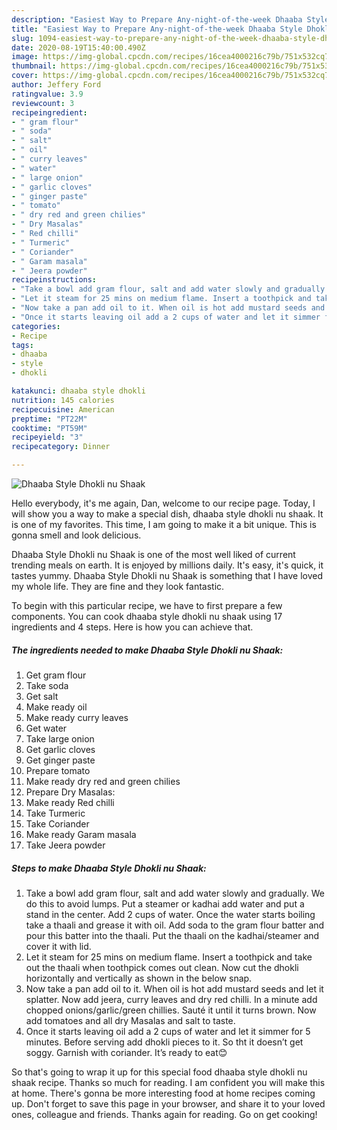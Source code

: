 ```yaml
---
description: "Easiest Way to Prepare Any-night-of-the-week Dhaaba Style Dhokli nu Shaak"
title: "Easiest Way to Prepare Any-night-of-the-week Dhaaba Style Dhokli nu Shaak"
slug: 1094-easiest-way-to-prepare-any-night-of-the-week-dhaaba-style-dhokli-nu-shaak
date: 2020-08-19T15:40:00.490Z
image: https://img-global.cpcdn.com/recipes/16cea4000216c79b/751x532cq70/dhaaba-style-dhokli-nu-shaak-recipe-main-photo.jpg
thumbnail: https://img-global.cpcdn.com/recipes/16cea4000216c79b/751x532cq70/dhaaba-style-dhokli-nu-shaak-recipe-main-photo.jpg
cover: https://img-global.cpcdn.com/recipes/16cea4000216c79b/751x532cq70/dhaaba-style-dhokli-nu-shaak-recipe-main-photo.jpg
author: Jeffery Ford
ratingvalue: 3.9
reviewcount: 3
recipeingredient:
- " gram flour"
- " soda"
- " salt"
- " oil"
- " curry leaves"
- " water"
- " large onion"
- " garlic cloves"
- " ginger paste"
- " tomato"
- " dry red and green chilies"
- " Dry Masalas"
- " Red chilli"
- " Turmeric"
- " Coriander"
- " Garam masala"
- " Jeera powder"
recipeinstructions:
- "Take a bowl add gram flour, salt and add water slowly and gradually. We do this to avoid lumps. Put a steamer or kadhai add water and put a stand in the center. Add 2 cups of water. Once the water starts boiling take a thaali and grease it with oil. Add soda to the gram flour batter and pour this batter into the thaali. Put the thaali on the kadhai/steamer and cover it with lid."
- "Let it steam for 25 mins on medium flame. Insert a toothpick and take out the thaali when toothpick comes out clean. Now cut the dhokli horizontally and vertically as shown in the below snap."
- "Now take a pan add oil to it. When oil is hot add mustard seeds and let it splatter. Now add jeera, curry leaves and dry red chilli. In a minute add chopped onions/garlic/green chillies. Sauté it until it turns brown. Now add tomatoes and all dry Masalas and salt to taste."
- "Once it starts leaving oil add a 2 cups of water and let it simmer for 5 minutes. Before serving add dhokli pieces to it. So tht it doesn’t get soggy. Garnish with coriander. It’s ready to eat😊"
categories:
- Recipe
tags:
- dhaaba
- style
- dhokli

katakunci: dhaaba style dhokli 
nutrition: 145 calories
recipecuisine: American
preptime: "PT22M"
cooktime: "PT59M"
recipeyield: "3"
recipecategory: Dinner

---
```



![Dhaaba Style Dhokli nu Shaak](https://img-global.cpcdn.com/recipes/16cea4000216c79b/751x532cq70/dhaaba-style-dhokli-nu-shaak-recipe-main-photo.jpg)

Hello everybody, it's me again, Dan, welcome to our recipe page. Today, I will show you a way to make a special dish, dhaaba style dhokli nu shaak. It is one of my favorites. This time, I am going to make it a bit unique. This is gonna smell and look delicious.

Dhaaba Style Dhokli nu Shaak is one of the most well liked of current trending meals on earth. It is enjoyed by millions daily. It's easy, it's quick, it tastes yummy. Dhaaba Style Dhokli nu Shaak is something that I have loved my whole life. They are fine and they look fantastic.




To begin with this particular recipe, we have to first prepare a few components. You can cook dhaaba style dhokli nu shaak using 17 ingredients and 4 steps. Here is how you can achieve that.

<!--inarticleads1-->

##### The ingredients needed to make Dhaaba Style Dhokli nu Shaak:

1. Get  gram flour
1. Take  soda
1. Get  salt
1. Make ready  oil
1. Make ready  curry leaves
1. Get  water
1. Take  large onion
1. Get  garlic cloves
1. Get  ginger paste
1. Prepare  tomato
1. Make ready  dry red and green chilies
1. Prepare  Dry Masalas:
1. Make ready  Red chilli
1. Take  Turmeric
1. Take  Coriander
1. Make ready  Garam masala
1. Take  Jeera powder




<!--inarticleads2-->

##### Steps to make Dhaaba Style Dhokli nu Shaak:

1. Take a bowl add gram flour, salt and add water slowly and gradually. We do this to avoid lumps. Put a steamer or kadhai add water and put a stand in the center. Add 2 cups of water. Once the water starts boiling take a thaali and grease it with oil. Add soda to the gram flour batter and pour this batter into the thaali. Put the thaali on the kadhai/steamer and cover it with lid.
1. Let it steam for 25 mins on medium flame. Insert a toothpick and take out the thaali when toothpick comes out clean. Now cut the dhokli horizontally and vertically as shown in the below snap.
1. Now take a pan add oil to it. When oil is hot add mustard seeds and let it splatter. Now add jeera, curry leaves and dry red chilli. In a minute add chopped onions/garlic/green chillies. Sauté it until it turns brown. Now add tomatoes and all dry Masalas and salt to taste.
1. Once it starts leaving oil add a 2 cups of water and let it simmer for 5 minutes. Before serving add dhokli pieces to it. So tht it doesn’t get soggy. Garnish with coriander. It’s ready to eat😊




So that's going to wrap it up for this special food dhaaba style dhokli nu shaak recipe. Thanks so much for reading. I am confident you will make this at home. There's gonna be more interesting food at home recipes coming up. Don't forget to save this page in your browser, and share it to your loved ones, colleague and friends. Thanks again for reading. Go on get cooking!
